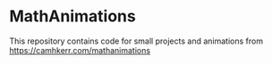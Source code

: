 # MathAnimations
 

This repository contains code for small projects and animations from https://camhkerr.com/mathanimations
